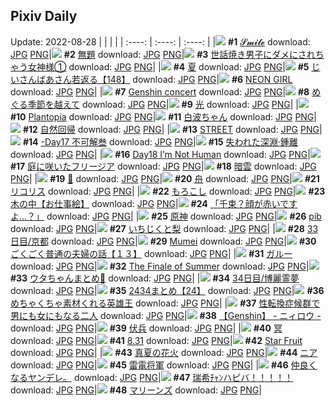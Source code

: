 ## Pixiv Daily
Update: 2022-08-28
|      |      |      |
| :----: | :----: | :----: |
|![](https://pixiv.microyu.workers.dev/c/240x480/img-master/img/2022/08/26/00/00/04/100759472_p0_master1200.jpg) **#1** [𝓢𝓶𝓲𝓵𝓮](https://www.pixiv.net/artworks/100759472) download: [JPG](https://pixiv.microyu.workers.dev/img-original/img/2022/08/26/00/00/04/100759472_p0.jpg) [PNG](https://pixiv.microyu.workers.dev/img-original/img/2022/08/26/00/00/04/100759472_p0.png)|![](https://pixiv.microyu.workers.dev/c/240x480/img-master/img/2022/08/26/00/03/33/100759783_p0_master1200.jpg) **#2** [無題](https://www.pixiv.net/artworks/100759783) download: [JPG](https://pixiv.microyu.workers.dev/img-original/img/2022/08/26/00/03/33/100759783_p0.jpg) [PNG](https://pixiv.microyu.workers.dev/img-original/img/2022/08/26/00/03/33/100759783_p0.png)|![](https://pixiv.microyu.workers.dev/c/240x480/img-master/img/2022/08/26/00/00/16/100759554_p0_master1200.jpg) **#3** [世話焼き男子にダメにされちゃう女神様①](https://www.pixiv.net/artworks/100759554) download: [JPG](https://pixiv.microyu.workers.dev/img-original/img/2022/08/26/00/00/16/100759554_p0.jpg) [PNG](https://pixiv.microyu.workers.dev/img-original/img/2022/08/26/00/00/16/100759554_p0.png)|
|![](https://pixiv.microyu.workers.dev/c/240x480/img-master/img/2022/08/26/00/00/05/100759485_p0_master1200.jpg) **#4** [夏](https://www.pixiv.net/artworks/100759485) download: [JPG](https://pixiv.microyu.workers.dev/img-original/img/2022/08/26/00/00/05/100759485_p0.jpg) [PNG](https://pixiv.microyu.workers.dev/img-original/img/2022/08/26/00/00/05/100759485_p0.png)|![](https://pixiv.microyu.workers.dev/c/240x480/img-master/img/2022/08/27/10/57/41/100790952_p0_master1200.jpg) **#5** [じいさんばあさん若返る【148】](https://www.pixiv.net/artworks/100790952) download: [JPG](https://pixiv.microyu.workers.dev/img-original/img/2022/08/27/10/57/41/100790952_p0.jpg) [PNG](https://pixiv.microyu.workers.dev/img-original/img/2022/08/27/10/57/41/100790952_p0.png)|![](https://pixiv.microyu.workers.dev/c/240x480/img-master/img/2022/08/26/00/24/56/100760412_p0_master1200.jpg) **#6** [NEON GIRL](https://www.pixiv.net/artworks/100760412) download: [JPG](https://pixiv.microyu.workers.dev/img-original/img/2022/08/26/00/24/56/100760412_p0.jpg) [PNG](https://pixiv.microyu.workers.dev/img-original/img/2022/08/26/00/24/56/100760412_p0.png)|
|![](https://pixiv.microyu.workers.dev/c/240x480/img-master/img/2022/08/27/01/29/52/100784767_p0_master1200.jpg) **#7** [Genshin concert](https://www.pixiv.net/artworks/100784767) download: [JPG](https://pixiv.microyu.workers.dev/img-original/img/2022/08/27/01/29/52/100784767_p0.jpg) [PNG](https://pixiv.microyu.workers.dev/img-original/img/2022/08/27/01/29/52/100784767_p0.png)|![](https://pixiv.microyu.workers.dev/c/240x480/img-master/img/2022/08/26/02/52/26/100762890_p0_master1200.jpg) **#8** [めぐる季節を越えて](https://www.pixiv.net/artworks/100762890) download: [JPG](https://pixiv.microyu.workers.dev/img-original/img/2022/08/26/02/52/26/100762890_p0.jpg) [PNG](https://pixiv.microyu.workers.dev/img-original/img/2022/08/26/02/52/26/100762890_p0.png)|![](https://pixiv.microyu.workers.dev/c/240x480/img-master/img/2022/08/26/00/00/06/100759491_p0_master1200.jpg) **#9** [光](https://www.pixiv.net/artworks/100759491) download: [JPG](https://pixiv.microyu.workers.dev/img-original/img/2022/08/26/00/00/06/100759491_p0.jpg) [PNG](https://pixiv.microyu.workers.dev/img-original/img/2022/08/26/00/00/06/100759491_p0.png)|
|![](https://pixiv.microyu.workers.dev/c/240x480/img-master/img/2022/08/27/00/00/24/100782239_p0_master1200.jpg) **#10** [Plantopia](https://www.pixiv.net/artworks/100782239) download: [JPG](https://pixiv.microyu.workers.dev/img-original/img/2022/08/27/00/00/24/100782239_p0.jpg) [PNG](https://pixiv.microyu.workers.dev/img-original/img/2022/08/27/00/00/24/100782239_p0.png)|![](https://pixiv.microyu.workers.dev/c/240x480/img-master/img/2022/08/26/00/00/05/100759482_p0_master1200.jpg) **#11** [白波ちゃん](https://www.pixiv.net/artworks/100759482) download: [JPG](https://pixiv.microyu.workers.dev/img-original/img/2022/08/26/00/00/05/100759482_p0.jpg) [PNG](https://pixiv.microyu.workers.dev/img-original/img/2022/08/26/00/00/05/100759482_p0.png)|![](https://pixiv.microyu.workers.dev/c/240x480/img-master/img/2022/08/27/00/40/17/100783629_p0_master1200.jpg) **#12** [自然回帰](https://www.pixiv.net/artworks/100783629) download: [JPG](https://pixiv.microyu.workers.dev/img-original/img/2022/08/27/00/40/17/100783629_p0.jpg) [PNG](https://pixiv.microyu.workers.dev/img-original/img/2022/08/27/00/40/17/100783629_p0.png)|
|![](https://pixiv.microyu.workers.dev/c/240x480/img-master/img/2022/08/26/00/00/06/100759494_p0_master1200.jpg) **#13** [STREET](https://www.pixiv.net/artworks/100759494) download: [JPG](https://pixiv.microyu.workers.dev/img-original/img/2022/08/26/00/00/06/100759494_p0.jpg) [PNG](https://pixiv.microyu.workers.dev/img-original/img/2022/08/26/00/00/06/100759494_p0.png)|![](https://pixiv.microyu.workers.dev/c/240x480/img-master/img/2022/08/26/09/22/17/100766079_p0_master1200.jpg) **#14** [-Day17 不可解叁](https://www.pixiv.net/artworks/100766079) download: [JPG](https://pixiv.microyu.workers.dev/img-original/img/2022/08/26/09/22/17/100766079_p0.jpg) [PNG](https://pixiv.microyu.workers.dev/img-original/img/2022/08/26/09/22/17/100766079_p0.png)|![](https://pixiv.microyu.workers.dev/c/240x480/img-master/img/2022/08/27/00/00/16/100782197_p0_master1200.jpg) **#15** [失われた深淵·鍾離](https://www.pixiv.net/artworks/100782197) download: [JPG](https://pixiv.microyu.workers.dev/img-original/img/2022/08/27/00/00/16/100782197_p0.jpg) [PNG](https://pixiv.microyu.workers.dev/img-original/img/2022/08/27/00/00/16/100782197_p0.png)|
|![](https://pixiv.microyu.workers.dev/c/240x480/img-master/img/2022/08/27/09/38/28/100789898_p0_master1200.jpg) **#16** [Day18 I’m Not Human](https://www.pixiv.net/artworks/100789898) download: [JPG](https://pixiv.microyu.workers.dev/img-original/img/2022/08/27/09/38/28/100789898_p0.jpg) [PNG](https://pixiv.microyu.workers.dev/img-original/img/2022/08/27/09/38/28/100789898_p0.png)|![](https://pixiv.microyu.workers.dev/c/240x480/img-master/img/2022/08/26/00/08/08/100759946_p0_master1200.jpg) **#17** [庭に咲いたフリージア](https://www.pixiv.net/artworks/100759946) download: [JPG](https://pixiv.microyu.workers.dev/img-original/img/2022/08/26/00/08/08/100759946_p0.jpg) [PNG](https://pixiv.microyu.workers.dev/img-original/img/2022/08/26/00/08/08/100759946_p0.png)|![](https://pixiv.microyu.workers.dev/c/240x480/img-master/img/2022/08/26/00/00/04/100759481_p0_master1200.jpg) **#18** [暗雲](https://www.pixiv.net/artworks/100759481) download: [JPG](https://pixiv.microyu.workers.dev/img-original/img/2022/08/26/00/00/04/100759481_p0.jpg) [PNG](https://pixiv.microyu.workers.dev/img-original/img/2022/08/26/00/00/04/100759481_p0.png)|
|![](https://pixiv.microyu.workers.dev/c/240x480/img-master/img/2022/08/27/00/12/43/100782800_p0_master1200.jpg) **#19** [🕌](https://www.pixiv.net/artworks/100782800) download: [JPG](https://pixiv.microyu.workers.dev/img-original/img/2022/08/27/00/12/43/100782800_p0.jpg) [PNG](https://pixiv.microyu.workers.dev/img-original/img/2022/08/27/00/12/43/100782800_p0.png)|![](https://pixiv.microyu.workers.dev/c/240x480/img-master/img/2022/08/26/00/00/04/100759476_p0_master1200.jpg) **#20** [舟](https://www.pixiv.net/artworks/100759476) download: [JPG](https://pixiv.microyu.workers.dev/img-original/img/2022/08/26/00/00/04/100759476_p0.jpg) [PNG](https://pixiv.microyu.workers.dev/img-original/img/2022/08/26/00/00/04/100759476_p0.png)|![](https://pixiv.microyu.workers.dev/c/240x480/img-master/img/2022/08/26/06/17/53/100764511_p0_master1200.jpg) **#21** [リコリス](https://www.pixiv.net/artworks/100764511) download: [JPG](https://pixiv.microyu.workers.dev/img-original/img/2022/08/26/06/17/53/100764511_p0.jpg) [PNG](https://pixiv.microyu.workers.dev/img-original/img/2022/08/26/06/17/53/100764511_p0.png)|
|![](https://pixiv.microyu.workers.dev/c/240x480/img-master/img/2022/08/26/00/00/04/100759475_p0_master1200.jpg) **#22** [もろこし](https://www.pixiv.net/artworks/100759475) download: [JPG](https://pixiv.microyu.workers.dev/img-original/img/2022/08/26/00/00/04/100759475_p0.jpg) [PNG](https://pixiv.microyu.workers.dev/img-original/img/2022/08/26/00/00/04/100759475_p0.png)|![](https://pixiv.microyu.workers.dev/c/240x480/img-master/img/2022/08/26/00/00/05/100759486_p0_master1200.jpg) **#23** [木の中【お仕事絵】](https://www.pixiv.net/artworks/100759486) download: [JPG](https://pixiv.microyu.workers.dev/img-original/img/2022/08/26/00/00/05/100759486_p0.jpg) [PNG](https://pixiv.microyu.workers.dev/img-original/img/2022/08/26/00/00/05/100759486_p0.png)|![](https://pixiv.microyu.workers.dev/c/240x480/img-master/img/2022/08/26/19/51/08/100775549_p0_master1200.jpg) **#24** [「千束？顔が赤いですよ…？」](https://www.pixiv.net/artworks/100775549) download: [JPG](https://pixiv.microyu.workers.dev/img-original/img/2022/08/26/19/51/08/100775549_p0.jpg) [PNG](https://pixiv.microyu.workers.dev/img-original/img/2022/08/26/19/51/08/100775549_p0.png)|
|![](https://pixiv.microyu.workers.dev/c/240x480/img-master/img/2022/08/26/00/25/55/100760430_p0_master1200.jpg) **#25** [原神](https://www.pixiv.net/artworks/100760430) download: [JPG](https://pixiv.microyu.workers.dev/img-original/img/2022/08/26/00/25/55/100760430_p0.jpg) [PNG](https://pixiv.microyu.workers.dev/img-original/img/2022/08/26/00/25/55/100760430_p0.png)|![](https://pixiv.microyu.workers.dev/c/240x480/img-master/img/2022/08/26/17/30/13/100772615_p0_master1200.jpg) **#26** [pib](https://www.pixiv.net/artworks/100772615) download: [JPG](https://pixiv.microyu.workers.dev/img-original/img/2022/08/26/17/30/13/100772615_p0.jpg) [PNG](https://pixiv.microyu.workers.dev/img-original/img/2022/08/26/17/30/13/100772615_p0.png)|![](https://pixiv.microyu.workers.dev/c/240x480/img-master/img/2022/08/26/20/30/00/100776543_p0_master1200.jpg) **#27** [いちじくと梨](https://www.pixiv.net/artworks/100776543) download: [JPG](https://pixiv.microyu.workers.dev/img-original/img/2022/08/26/20/30/00/100776543_p0.jpg) [PNG](https://pixiv.microyu.workers.dev/img-original/img/2022/08/26/20/30/00/100776543_p0.png)|
|![](https://pixiv.microyu.workers.dev/c/240x480/img-master/img/2022/08/26/00/00/15/100759547_p0_master1200.jpg) **#28** [33日目/京都](https://www.pixiv.net/artworks/100759547) download: [JPG](https://pixiv.microyu.workers.dev/img-original/img/2022/08/26/00/00/15/100759547_p0.jpg) [PNG](https://pixiv.microyu.workers.dev/img-original/img/2022/08/26/00/00/15/100759547_p0.png)|![](https://pixiv.microyu.workers.dev/c/240x480/img-master/img/2022/08/26/00/17/33/100760222_p0_master1200.jpg) **#29** [Mumei](https://www.pixiv.net/artworks/100760222) download: [JPG](https://pixiv.microyu.workers.dev/img-original/img/2022/08/26/00/17/33/100760222_p0.jpg) [PNG](https://pixiv.microyu.workers.dev/img-original/img/2022/08/26/00/17/33/100760222_p0.png)|![](https://pixiv.microyu.workers.dev/c/240x480/img-master/img/2022/08/27/00/00/37/100782292_p0_master1200.jpg) **#30** [ごくごく普通の夫婦の話【１３】](https://www.pixiv.net/artworks/100782292) download: [JPG](https://pixiv.microyu.workers.dev/img-original/img/2022/08/27/00/00/37/100782292_p0.jpg) [PNG](https://pixiv.microyu.workers.dev/img-original/img/2022/08/27/00/00/37/100782292_p0.png)|
|![](https://pixiv.microyu.workers.dev/c/240x480/img-master/img/2022/08/27/00/00/15/100782181_p0_master1200.jpg) **#31** [ガルー](https://www.pixiv.net/artworks/100782181) download: [JPG](https://pixiv.microyu.workers.dev/img-original/img/2022/08/27/00/00/15/100782181_p0.jpg) [PNG](https://pixiv.microyu.workers.dev/img-original/img/2022/08/27/00/00/15/100782181_p0.png)|![](https://pixiv.microyu.workers.dev/c/240x480/img-master/img/2022/08/27/01/38/58/100784937_p0_master1200.jpg) **#32** [The Finale of Summer](https://www.pixiv.net/artworks/100784937) download: [JPG](https://pixiv.microyu.workers.dev/img-original/img/2022/08/27/01/38/58/100784937_p0.jpg) [PNG](https://pixiv.microyu.workers.dev/img-original/img/2022/08/27/01/38/58/100784937_p0.png)|![](https://pixiv.microyu.workers.dev/c/240x480/img-master/img/2022/08/26/23/08/05/100780782_p0_master1200.jpg) **#33** [ウタちゃんまとめ🐰](https://www.pixiv.net/artworks/100780782) download: [JPG](https://pixiv.microyu.workers.dev/img-original/img/2022/08/26/23/08/05/100780782_p0.jpg) [PNG](https://pixiv.microyu.workers.dev/img-original/img/2022/08/26/23/08/05/100780782_p0.png)|
|![](https://pixiv.microyu.workers.dev/c/240x480/img-master/img/2022/08/27/00/00/16/100782193_p0_master1200.jpg) **#34** [34日目/博麗霊夢](https://www.pixiv.net/artworks/100782193) download: [JPG](https://pixiv.microyu.workers.dev/img-original/img/2022/08/27/00/00/16/100782193_p0.jpg) [PNG](https://pixiv.microyu.workers.dev/img-original/img/2022/08/27/00/00/16/100782193_p0.png)|![](https://pixiv.microyu.workers.dev/c/240x480/img-master/img/2022/08/26/17/18/14/100772392_p0_master1200.jpg) **#35** [2434まとめ【24】](https://www.pixiv.net/artworks/100772392) download: [JPG](https://pixiv.microyu.workers.dev/img-original/img/2022/08/26/17/18/14/100772392_p0.jpg) [PNG](https://pixiv.microyu.workers.dev/img-original/img/2022/08/26/17/18/14/100772392_p0.png)|![](https://pixiv.microyu.workers.dev/c/240x480/img-master/img/2022/08/26/00/21/20/100760317_p0_master1200.jpg) **#36** [めちゃくちゃ素材くれる英雄王](https://www.pixiv.net/artworks/100760317) download: [JPG](https://pixiv.microyu.workers.dev/img-original/img/2022/08/26/00/21/20/100760317_p0.jpg) [PNG](https://pixiv.microyu.workers.dev/img-original/img/2022/08/26/00/21/20/100760317_p0.png)|
|![](https://pixiv.microyu.workers.dev/c/240x480/img-master/img/2022/08/26/00/00/31/100759612_p0_master1200.jpg) **#37** [性転換症候群で男にも女にもなる二人](https://www.pixiv.net/artworks/100759612) download: [JPG](https://pixiv.microyu.workers.dev/img-original/img/2022/08/26/00/00/31/100759612_p0.jpg) [PNG](https://pixiv.microyu.workers.dev/img-original/img/2022/08/26/00/00/31/100759612_p0.png)|![](https://pixiv.microyu.workers.dev/c/240x480/img-master/img/2022/08/26/08/00/01/100765379_p0_master1200.jpg) **#38** [【Genshin】 - ニィロウ -](https://www.pixiv.net/artworks/100765379) download: [JPG](https://pixiv.microyu.workers.dev/img-original/img/2022/08/26/08/00/01/100765379_p0.jpg) [PNG](https://pixiv.microyu.workers.dev/img-original/img/2022/08/26/08/00/01/100765379_p0.png)|![](https://pixiv.microyu.workers.dev/c/240x480/img-master/img/2022/08/27/20/30/01/100801702_p0_master1200.jpg) **#39** [伏兵](https://www.pixiv.net/artworks/100801702) download: [JPG](https://pixiv.microyu.workers.dev/img-original/img/2022/08/27/20/30/01/100801702_p0.jpg) [PNG](https://pixiv.microyu.workers.dev/img-original/img/2022/08/27/20/30/01/100801702_p0.png)|
|![](https://pixiv.microyu.workers.dev/c/240x480/img-master/img/2022/08/27/19/44/50/100800566_p0_master1200.jpg) **#40** [冥](https://www.pixiv.net/artworks/100800566) download: [JPG](https://pixiv.microyu.workers.dev/img-original/img/2022/08/27/19/44/50/100800566_p0.jpg) [PNG](https://pixiv.microyu.workers.dev/img-original/img/2022/08/27/19/44/50/100800566_p0.png)|![](https://pixiv.microyu.workers.dev/c/240x480/img-master/img/2022/08/26/17/01/18/100772107_p0_master1200.jpg) **#41** [8.31](https://www.pixiv.net/artworks/100772107) download: [JPG](https://pixiv.microyu.workers.dev/img-original/img/2022/08/26/17/01/18/100772107_p0.jpg) [PNG](https://pixiv.microyu.workers.dev/img-original/img/2022/08/26/17/01/18/100772107_p0.png)|![](https://pixiv.microyu.workers.dev/c/240x480/img-master/img/2022/08/26/01/54/17/100762197_p0_master1200.jpg) **#42** [Star Fruit](https://www.pixiv.net/artworks/100762197) download: [JPG](https://pixiv.microyu.workers.dev/img-original/img/2022/08/26/01/54/17/100762197_p0.jpg) [PNG](https://pixiv.microyu.workers.dev/img-original/img/2022/08/26/01/54/17/100762197_p0.png)|
|![](https://pixiv.microyu.workers.dev/c/240x480/img-master/img/2022/08/27/00/00/07/100782139_p0_master1200.jpg) **#43** [真夏の花火](https://www.pixiv.net/artworks/100782139) download: [JPG](https://pixiv.microyu.workers.dev/img-original/img/2022/08/27/00/00/07/100782139_p0.jpg) [PNG](https://pixiv.microyu.workers.dev/img-original/img/2022/08/27/00/00/07/100782139_p0.png)|![](https://pixiv.microyu.workers.dev/c/240x480/img-master/img/2022/08/26/00/19/10/100760256_p0_master1200.jpg) **#44** [ニア](https://www.pixiv.net/artworks/100760256) download: [JPG](https://pixiv.microyu.workers.dev/img-original/img/2022/08/26/00/19/10/100760256_p0.jpg) [PNG](https://pixiv.microyu.workers.dev/img-original/img/2022/08/26/00/19/10/100760256_p0.png)|![](https://pixiv.microyu.workers.dev/c/240x480/img-master/img/2022/08/26/00/49/52/100761016_p0_master1200.jpg) **#45** [雷電将軍](https://www.pixiv.net/artworks/100761016) download: [JPG](https://pixiv.microyu.workers.dev/img-original/img/2022/08/26/00/49/52/100761016_p0.jpg) [PNG](https://pixiv.microyu.workers.dev/img-original/img/2022/08/26/00/49/52/100761016_p0.png)|
|![](https://pixiv.microyu.workers.dev/c/240x480/img-master/img/2022/08/26/19/55/13/100775349_p0_master1200.jpg) **#46** [仲良くなるヤンデレ。](https://www.pixiv.net/artworks/100775349) download: [JPG](https://pixiv.microyu.workers.dev/img-original/img/2022/08/26/19/55/13/100775349_p0.jpg) [PNG](https://pixiv.microyu.workers.dev/img-original/img/2022/08/26/19/55/13/100775349_p0.png)|![](https://pixiv.microyu.workers.dev/c/240x480/img-master/img/2022/08/27/00/13/29/100782829_p0_master1200.jpg) **#47** [瑞希ﾁｬﾝハピバ！！！！！](https://www.pixiv.net/artworks/100782829) download: [JPG](https://pixiv.microyu.workers.dev/img-original/img/2022/08/27/00/13/29/100782829_p0.jpg) [PNG](https://pixiv.microyu.workers.dev/img-original/img/2022/08/27/00/13/29/100782829_p0.png)|![](https://pixiv.microyu.workers.dev/c/240x480/img-master/img/2022/08/26/00/09/58/100760009_p0_master1200.jpg) **#48** [マリーンズ](https://www.pixiv.net/artworks/100760009) download: [JPG](https://pixiv.microyu.workers.dev/img-original/img/2022/08/26/00/09/58/100760009_p0.jpg) [PNG](https://pixiv.microyu.workers.dev/img-original/img/2022/08/26/00/09/58/100760009_p0.png)|
